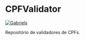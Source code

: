 # CPFValidator

[![Gabriels](https://img.shields.io/badge/Gabriel-Silva-blue.svg?longCache=true&style=for-the-badge)](https://gabriel.com.br)

Repositório de validadores de CPFs.
